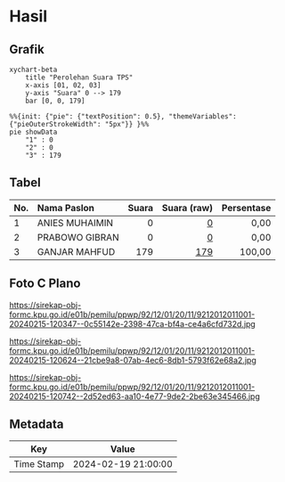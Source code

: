 # Hasil

## Grafik

```mermaid
xychart-beta
    title "Perolehan Suara TPS"
    x-axis [01, 02, 03]
    y-axis "Suara" 0 --> 179
    bar [0, 0, 179]
```

```mermaid
%%{init: {"pie": {"textPosition": 0.5}, "themeVariables": {"pieOuterStrokeWidth": "5px"}} }%%
pie showData
    "1" : 0
    "2" : 0
    "3" : 179
```

## Tabel

| No. | Nama Paslon    | Suara | Suara (raw) | Persentase |
|:--- |:-------------- | -----:| -----------:| ----------:|
| 1   | ANIES MUHAIMIN | 0     | [0][p-1]    | 0,00       |
| 2   | PRABOWO GIBRAN | 0     | [0][p-2]    | 0,00       |
| 3   | GANJAR MAHFUD  | 179   | [179][p-3]  | 100,00     |


[p-1]: https://github.com/gigit-pemilu/pemilu-2024-92-papua-barat/blob/main/pilpres/hitung-suara/sub/92-papua-barat/sub/12-pegunungan-arfak/sub/01-anggi/sub/2011-uper/sub/001-tps/sub/paslon-1.txt
[p-2]: https://github.com/gigit-pemilu/pemilu-2024-92-papua-barat/blob/main/pilpres/hitung-suara/sub/92-papua-barat/sub/12-pegunungan-arfak/sub/01-anggi/sub/2011-uper/sub/001-tps/sub/paslon-2.txt
[p-3]: https://github.com/gigit-pemilu/pemilu-2024-92-papua-barat/blob/main/pilpres/hitung-suara/sub/92-papua-barat/sub/12-pegunungan-arfak/sub/01-anggi/sub/2011-uper/sub/001-tps/sub/paslon-3.txt

## Foto C Plano

https://sirekap-obj-formc.kpu.go.id/e01b/pemilu/ppwp/92/12/01/20/11/9212012011001-20240215-120347--0c55142e-2398-47ca-bf4a-ce4a6cfd732d.jpg

https://sirekap-obj-formc.kpu.go.id/e01b/pemilu/ppwp/92/12/01/20/11/9212012011001-20240215-120624--21cbe9a8-07ab-4ec6-8db1-5793f62e68a2.jpg

https://sirekap-obj-formc.kpu.go.id/e01b/pemilu/ppwp/92/12/01/20/11/9212012011001-20240215-120742--2d52ed63-aa10-4e77-9de2-2be63e345466.jpg


## Metadata

| Key        | Value               |
| ---------- | ------------------- |
| Time Stamp | 2024-02-19 21:00:00 |



